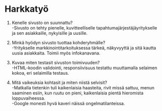 # Harkkatyö

1. Kenelle sivusto on suunnattu?<br>
-Sivusto on tehty pienelle, kuvitteelliselle tapahtumajärjestäjäyritykselle ja sen asiakkaille, nykyisille ja uusille.

2. Minkä hyödyn sivusto tuottaa kohderyhmälle?<br>
-Yritykselle markkinointitarkoituksessa tärkeä, näkyvyyttä ja sitä kautta uusia asiakkaita. Toimii myös infokanavana.
	
3. Kuvaa miten testasit sivuston toimivuuden?<br>
-HTML-koodin validointi, responsiivisuus testattu muuttamalla selaimen kokoa, eri selaimilla testaus.
	
4. Mitä vaikeuksia kohtasit ja miten niistä selvisit?<br>
-Matkalla tietenkin tuli kaikenlaisia haasteita, rivit missä sattuu, menun saaminen esiin, kun
ruutu on pieni, kaikenlaisia pientä hieromista loppuvaiheessa.<br>
-Google monesti hyvä kaveri näissä ongelmatilanteissa.
